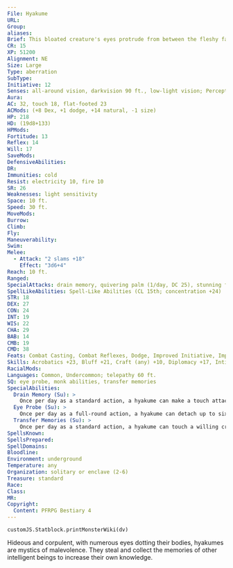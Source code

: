 ```yaml
---
File: Hyakume
URL: 
Group: 
aliases: 
Brief: This bloated creature's eyes protrude from between the fleshy fat rolls of its neckless, hulking form.
CR: 15
XP: 51200
Alignment: NE
Size: Large
Type: aberration
SubType: 
Initiative: 12
Senses: all-around vision, darkvision 90 ft., low-light vision; Perception +19
Aura: 
AC: 32, touch 18, flat-footed 23
ACMods: (+8 Dex, +1 dodge, +14 natural, -1 size)
HP: 218
HD: (19d8+133)
HPMods: 
Fortitude: 13
Reflex: 14
Will: 17
SaveMods: 
DefensiveAbilities: 
DR: 
Immunities: cold
Resist: electricity 10, fire 10
SR: 26
Weaknesses: light sensitivity
Space: 10 ft.
Speed: 30 ft.
MoveMods: 
Burrow: 
Climb: 
Fly: 
Maneuverability: 
Swim: 
Melee: 
  - Attack: "2 slams +18"
    Effect: "3d6+4"
Reach: 10 ft.
Ranged: 
SpecialAttacks: drain memory, quivering palm (1/day, DC 25), stunning fist (4/day, DC 25)
SpellLikeAbilities: Spell-Like Abilities (CL 15th; concentration +24)   At Will-clairvoyance/clairaudience, share memoryUM   5/day-divination   3/day-cold ice strikeUM, discordant blastAPG, sonic thrustUM
STR: 18
DEX: 27
CON: 24
INT: 19
WIS: 22
CHA: 29
BAB: 14
CMB: 19
CMD: 38
Feats: Combat Casting, Combat Reflexes, Dodge, Improved Initiative, Improved Unarmed Strike, Mobility, Skill Focus (Sense Motive), Stunning Fist, Weapon Focus (slam), Wind Stance
Skills: Acrobatics +23, Bluff +21, Craft (any) +10, Diplomacy +17, Intimidate +24, Knowledge (arcana, planes, religion) +12, Knowledge (geography, history) +10, Perception +19, Sense Motive +17, Spellcraft +22, Stealth +15, Survival +17, Swim +8, Use Magic Device +17
RacialMods: 
Languages: Common, Undercommon; telepathy 60 ft.
SQ: eye probe, monk abilities, transfer memories
SpecialAbilities:
  Drain Memory (Su): >
    Once per day as a standard action, a hyakume can make a touch attack with either its hands or one of its eye probes to drain a target of its memories. The target loses the majority of memories relating to life and identity, and the hyakume can control the creature as if it were subject to a charm monster spell until those memories are regained (Will DC 28 negates). The hyakume absorbs the memories and can store and use them. It can store the memories of a number of creatures equal to its Intelligence bonus (typically 4) at one time. This is a mind-affecting effect. The save DC is Charisma-based.
  Eye Probe (Su): >
    Once per day as a full-round action, a hyakume can detach up to six of its eyes and send them on missions. An eyeball has AC 22, hp 5, and a fly speed of 60 ft. with perfect maneuverability. A hyakume can see through all of its eye probes, and can make drain memory attacks with them. If a hyakume's eyeball is destroyed, the hyakume takes 5 points of damage. An eye probe can't stray farther than 1 mile from a hyakume or the eye is destroyed (dealing 5 points of damage).  Monk Abilities The hyakume's Stunning Fist feat and slam attacks function as though it were a 15th-level monk. It can also use the quivering palm class feature once per day (Fortitude DC 25). The save DC is Wisdom-based.
  Transfer Memories (Su): >
    Once per day as a standard action, a hyakume can touch a willing creature with either its hand or one of its eye probes to transfer memories it has stored to the creature touched. This is a mind-affecting effect.
SpellsKnown: 
SpellsPrepared: 
SpellDomains: 
Bloodline: 
Environment: underground
Temperature: any
Organization: solitary or enclave (2-6)
Treasure: standard
Race: 
Class: 
MR: 
Copyright:
  Content: PFRPG Bestiary 4
---
```

```dataviewjs
customJS.Statblock.printMonsterWiki(dv)
```
Hideous and corpulent, with numerous eyes dotting their bodies, hyakumes are mystics of malevolence. They steal and collect the memories of other intelligent beings to increase their own knowledge.
